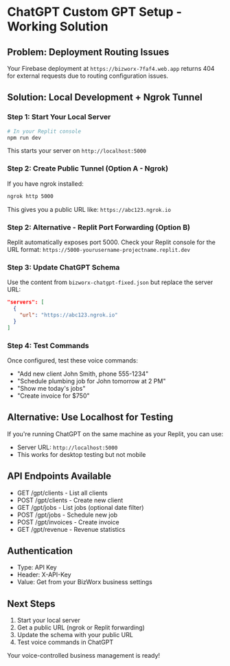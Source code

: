 # ChatGPT Custom GPT Setup - Working Solution

## Problem: Deployment Routing Issues
Your Firebase deployment at `https://bizworx-7faf4.web.app` returns 404 for external requests due to routing configuration issues.

## Solution: Local Development + Ngrok Tunnel

### Step 1: Start Your Local Server
```bash
# In your Replit console
npm run dev
```
This starts your server on `http://localhost:5000`

### Step 2: Create Public Tunnel (Option A - Ngrok)
If you have ngrok installed:
```bash
ngrok http 5000
```
This gives you a public URL like: `https://abc123.ngrok.io`

### Step 2: Alternative - Replit Port Forwarding (Option B)
Replit automatically exposes port 5000. Check your Replit console for the URL format:
`https://5000-yourusername-projectname.replit.dev`

### Step 3: Update ChatGPT Schema
Use the content from `bizworx-chatgpt-fixed.json` but replace the server URL:

```json
"servers": [
  {
    "url": "https://abc123.ngrok.io"
  }
]
```

### Step 4: Test Commands
Once configured, test these voice commands:
- "Add new client John Smith, phone 555-1234"
- "Schedule plumbing job for John tomorrow at 2 PM"
- "Show me today's jobs"
- "Create invoice for $750"

## Alternative: Use Localhost for Testing
If you're running ChatGPT on the same machine as your Replit, you can use:
- Server URL: `http://localhost:5000`
- This works for desktop testing but not mobile

## API Endpoints Available
- GET /gpt/clients - List all clients
- POST /gpt/clients - Create new client
- GET /gpt/jobs - List jobs (optional date filter)
- POST /gpt/jobs - Schedule new job
- POST /gpt/invoices - Create invoice
- GET /gpt/revenue - Revenue statistics

## Authentication
- Type: API Key
- Header: X-API-Key
- Value: Get from your BizWorx business settings

## Next Steps
1. Start your local server
2. Get a public URL (ngrok or Replit forwarding)
3. Update the schema with your public URL
4. Test voice commands in ChatGPT

Your voice-controlled business management is ready!